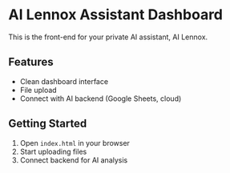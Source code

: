 # AI Lennox Assistant Dashboard

This is the front-end for your private AI assistant, AI Lennox.

## Features
- Clean dashboard interface
- File upload
- Connect with AI backend (Google Sheets, cloud)

## Getting Started
1. Open `index.html` in your browser
2. Start uploading files
3. Connect backend for AI analysis